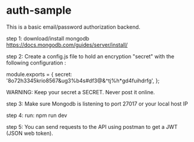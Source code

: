 # auth-sample

This is a basic email/password authorization backend.

step 1: download/install mongodb https://docs.mongodb.com/guides/server/install/

step 2: Create a config.js file to hold an encryption "secret" with the following configuration :

module.exports = {
secret: '8o72h3345krio8567&ug3%b4s#df3@&^tj%h\*gd4fuihdrfg',
};

WARNING: Keep your secret a SECRET. Never post it online.

step 3: Make sure Mongodb is listening to port 27017 or your local host IP

step 4: run: npm run dev

step 5: You can send requests to the API using postman to get a JWT (JSON web token).
